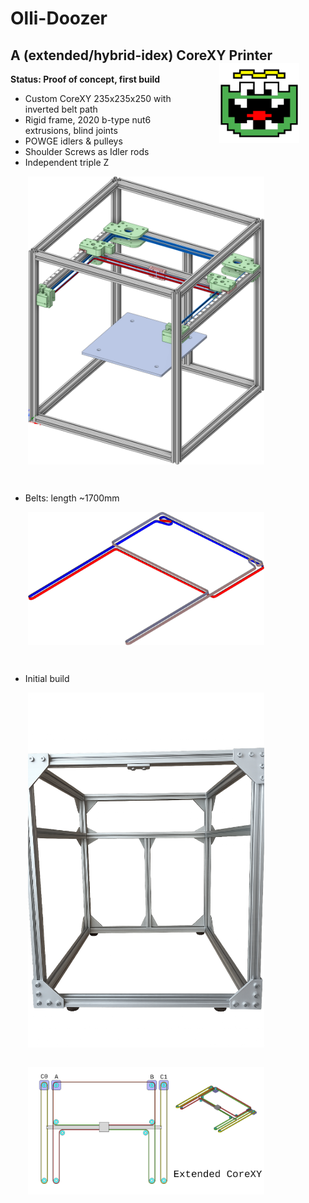 # Olli-Doozer
## A (extended/hybrid-idex) CoreXY Printer <img align="right" style="padding: 0 2em 2em 2em" width=128 src="docs/olli-logo.svg" />

__Status: Proof of concept, first build__

- Custom CoreXY 235x235x250 with inverted belt path
- Rigid frame, 2020 b-type nut6 extrusions, blind joints
- POWGE idlers & pulleys
- Shoulder Screws as Idler rods
- Independent triple Z

<img style="padding: 0 2em 2em 2em; max-width:75%" src="docs/Doozer-CoreXY.png" />

- Belts: length ~1700mm

<img style="padding: 0 2em 2em 2em; max-width:75%" src="docs/Doozer-CoreXY-belts.png" />

- Initial build

<img style="padding: 0 2em 2em 2em; max-width:75%" src="docs/doozer-build-0001.png" />

<img style="padding: 0 2em 2em 2em; max-width:75%" src="docs/extended_corexy.png" />

